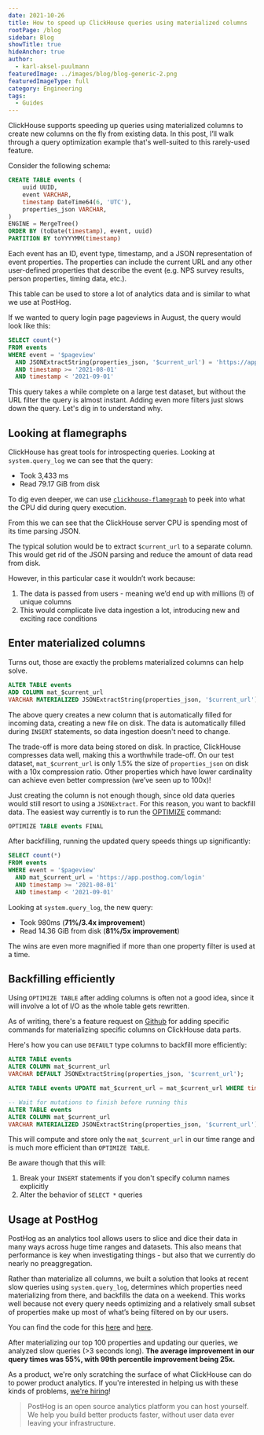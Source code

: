 ```yaml
---
date: 2021-10-26
title: How to speed up ClickHouse queries using materialized columns
rootPage: /blog
sidebar: Blog
showTitle: true
hideAnchor: true
author:
  - karl-aksel-puulmann
featuredImage: ../images/blog/blog-generic-2.png
featuredImageType: full
category: Engineering
tags:
  - Guides
---
```


ClickHouse supports speeding up queries using materialized columns to create new columns on the fly from existing data. In this post, I’ll walk through a query optimization example that's well-suited to this rarely-used feature.

Consider the following schema:

```sql
CREATE TABLE events (
    uuid UUID,
    event VARCHAR,
    timestamp DateTime64(6, 'UTC'),
    properties_json VARCHAR,
)
ENGINE = MergeTree()
ORDER BY (toDate(timestamp), event, uuid)
PARTITION BY toYYYYMM(timestamp)
```

Each event has an ID, event type, timestamp, and a JSON representation of event properties. The properties can include the current URL and any other user-defined properties that describe the event (e.g. NPS survey results, person properties, timing data, etc.).

This table can be used to store a lot of analytics data and is similar to what we use at PostHog.

If we wanted to query login page pageviews in August, the query would look like this:

```sql
SELECT count(*)
FROM events
WHERE event = '$pageview'
  AND JSONExtractString(properties_json, '$current_url') = 'https://app.posthog.com/login'
  AND timestamp >= '2021-08-01'
  AND timestamp < '2021-09-01'
```

This query takes a while complete on a large test dataset, but without the URL filter the query is almost instant. Adding even more filters just slows down the query. Let's dig in to understand why.

## Looking at flamegraphs

ClickHouse has great tools for introspecting queries. Looking at `system.query_log` we can see that the query:

- Took 3,433 ms
- Read 79.17 GiB from disk

To dig even deeper, we can use [`clickhouse-flamegraph`](https://github.com/Slach/clickhouse-flamegraph) to peek into what the CPU did during query execution.

<div
  class="relative mt-2 mb-4"
>
  <object
    data={'/images/flamegraph.svg'}
    type="image/svg+xml"
  />
</div>

From this we can see that the ClickHouse server CPU is spending most of its time parsing JSON.

The typical solution would be to extract `$current_url` to a separate column. This would get rid of the JSON parsing and reduce the amount of data read from disk.

However, in this particular case it wouldn’t work because:

1. The data is passed from users - meaning we’d end up with millions (!) of unique columns
2. This would complicate live data ingestion a lot, introducing new and exciting race conditions

## Enter materialized columns

Turns out, those are exactly the problems materialized columns can help solve.

```sql
ALTER TABLE events
ADD COLUMN mat_$current_url
VARCHAR MATERIALIZED JSONExtractString(properties_json, '$current_url')
```

The above query creates a new column that is automatically filled for incoming data, creating a new file on disk. The data is automatically filled during `INSERT` statements, so data ingestion doesn't need to change.

The trade-off is more data being stored on disk. In practice, ClickHouse compresses data well, making this a worthwhile trade-off. On our test dataset, `mat_$current_url` is only 1.5% the size of `properties_json` on disk with a 10x compression ratio. Other properties which have lower cardinality can achieve even better compression (we’ve seen up to 100x)!

Just creating the column is not enough though, since old data queries would still resort to using a `JSONExtract`. For this reason, you want to backfill data. The easiest way currently is to run the [OPTIMIZE](https://clickhouse.tech/docs/en/sql-reference/statements/optimize/) command:

```sql
OPTIMIZE TABLE events FINAL
```

After backfilling, running the updated query speeds things up significantly:

```sql
SELECT count(*)
FROM events
WHERE event = '$pageview'
  AND mat_$current_url = 'https://app.posthog.com/login'
  AND timestamp >= '2021-08-01'
  AND timestamp < '2021-09-01'
```

Looking at `system.query_log`, the new query:

- Took 980ms (**71%/3.4x improvement**)
- Read 14.36 GiB from disk (**81%/5x improvement**)

The wins are even more magnified if more than one property filter is used at a time.

## Backfilling efficiently

Using `OPTIMIZE TABLE` after adding columns is often not a good idea, since it will involve a lot of I/O as the whole table gets rewritten.

As of writing, there's a feature request on [Github](https://github.com/ClickHouse/ClickHouse/issues/27730) for adding specific commands for materializing specific columns on ClickHouse data parts.

Here's how you can use `DEFAULT` type columns to backfill more efficiently:

```sql
ALTER TABLE events
ALTER COLUMN mat_$current_url
VARCHAR DEFAULT JSONExtractString(properties_json, '$current_url');

ALTER TABLE events UPDATE mat_$current_url = mat_$current_url WHERE timestamp >= '2021-08-01';

-- Wait for mutations to finish before running this
ALTER TABLE events
ALTER COLUMN mat_$current_url
VARCHAR MATERIALIZED JSONExtractString(properties_json, '$current_url');
```

This will compute and store only the `mat_$current_url` in our time range and is much more efficient than `OPTIMIZE TABLE`.

Be aware though that this will:
1. Break your `INSERT` statements if you don't specify column names explicitly
2. Alter the behavior of `SELECT *` queries

## Usage at PostHog

PostHog as an analytics tool allows users to slice and dice their data in many ways across huge time ranges and datasets. This also means that performance is key when investigating things - but also that we currently do nearly no preaggregation.

Rather than materialize all columns, we built a solution that looks at recent slow queries using `system.query_log`, determines which properties need materializing from there, and backfills the data on a weekend. This works well because not every query needs optimizing and a relatively small subset of properties make up most of what’s being filtered on by our users.

You can find the code for this [here](https://github.com/PostHog/posthog/blob/c23704b3909ae8ebb827e6a43453e32b3d3487bd/ee/clickhouse/materialized_columns/analyze.py#L42-L119) and [here](https://github.com/PostHog/posthog/blob/c23704b3909ae8ebb827e6a43453e32b3d3487bd/ee/clickhouse/materialized_columns/columns.py#L37-L130).

After materializing our top 100 properties and updating our queries, we analyzed slow queries (>3 seconds long). **The average improvement in our query times was 55%, with 99th percentile improvement being 25x.**

As a product, we're only scratching the surface of what ClickHouse can do to power product analytics. If you're interested in helping us with these kinds of problems, [we're hiring](https://posthog.com/careers)!

> PostHog is an open source analytics platform you can host yourself. We help you build better products faster, without user data ever leaving your infrastructure.

<ArrayCTA />

